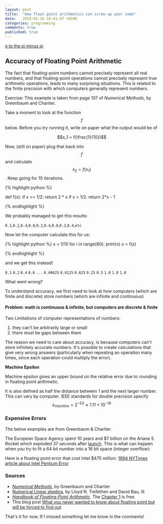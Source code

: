 ```yaml
---
layout: post
title:  "How float point arithmetics can screw up your code"
date:   2019-01-16 10:41:47 +0100
categories: programming
comments: true
published: true
---
```

<div class="message">

 </div>

[e to the pi minus pi](https://imgs.xkcd.com/comics/e_to_the_pi_minus_pi.png)

## Accuracy of Floating Point Arithmetic

The fact that floating-point numbers cannot precisely represent all real numbers, and that floating-point operations cannot precisely represent true arithmetic operations, leads to many surprising situations. This is related to the finite precision with which computers generally represent numbers.

Exercise:
This example is taken from page 107 of *Numerical Methods*, by Greenbaum and Chartier.

Take a moment to look at the function $$f$$ below.  Before you try running it, write on paper what the output would be of 

$$x_1 = f(\frac{1}{10})$$ 

Now, (still on paper) plug that back into $$f$$ and calculate $$x_2 = f(x_1)$$.  Keep going for 10 iterations.


{% highlight python %}

def f(x):
    if x <= 1/2:
        return 2 * x
    if x > 1/2:
        return 2*x - 1

{% endhighlight %}

We probably managed to get this results:

`0.1`,`0.2`,`0.4`,`0.8`,`0.2`,`0.4`,`0.8`,`0.2`,`0.4`,`etc`

Now let the computer calculate this for us:

{% highlight python %}
x = 1/10
for i in range(80):
    print(x)
    x = f(x)
    
{% endhighlight %}    

and we get this instead!

`0.1`
`0.2`
`0.4`
`0.8`
`...`
`0.40625`
`0.8125`
`0.625`
`0.25`
`0.5`
`1.0`
`1.0`
`1.0`



What went wrong?

To understand accuracy, we first need to look at how computers (which are finite and discrete) store numbers (which are infinite and continuous)


#### Problem: math is continuous & infinite, but computers are discrete & finite

Two Limitations of computer representations of numbers:
1. they can't be arbitrarily large or small
2. there must be gaps between them

The reason we need to care about accuracy, is because computers can't store infinitely accurate numbers.  It's possible to create calculations that give very wrong answers (particularly when repeating an operation many times, since each operation could multiply the error).

**Machine Epsilon**

Machine epsilon gives an upper bound on the relative error due to rounding in floating point arithmetic. 

It is also defined as half the distance between 1 and the next larger number. This can vary by computer.  IEEE standards for double precision specify $$ \varepsilon_{machine} = 2^{-53} \approx 1.11 \times 10^{-16}$$

### Expensive Errors

The below examples are from Greenbaum & Chartier.

The European Space Agency spent 10 years and $7 billion on the Ariane 5 Rocket which exploded 37 seconds after [launch](https://youtu.be/PK_yguLapgA). This is what can happen when you try to fit a 64 bit number into a 16 bit space (integer overflow):

Here is a floating point error that cost Intel $475 million:
[1994 NYTimes article about Intel Pentium Error](http://www.nytimes.com/1994/11/24/business/company-news-flaw-undermines-accuracy-of-pentium-chips.html)

### Sources 

- [*Numerical Methods*](https://press.princeton.edu/titles/9763.html), by Greenbaum and Chartier
- [Numerical Linear algebra](https://people.maths.ox.ac.uk/trefethen/text.html), by Lloyd N. Trefethen and David Bau, III
- [*Handbook of Floating-Point Arithmetic*](http://www.springer.com/gp/book/9780817647049). The [Chapter 1](https://perso.ens-lyon.fr/jean-michel.muller/chapitre1.pdf) is free. 
- This blog post [What you never wanted to know about floating point but will be forced to find out](http://www.volkerschatz.com/science/float.html)


That's it for now. If I missed something let me know in the comments! 



